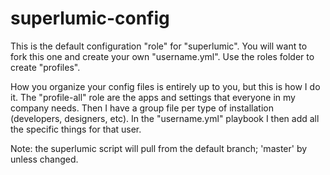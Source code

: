 # superlumic-config

This is the default configuration "role" for "superlumic". You will want
to fork this one and create your own "username.yml". Use the roles
folder to create "profiles".

How you organize your config files is entirely up to you, but this is
how I do it. The "profile-all" role are the apps and settings that
everyone in my company needs. Then I have a group file per type of
installation (developers, designers, etc). In the "username.yml"
playbook I then add all the specific things for that user.

Note: the superlumic script will pull from the default branch; 'master' by unless changed.
